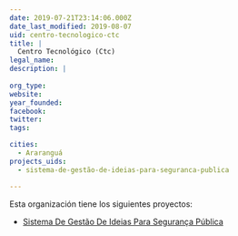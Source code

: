 ```yaml
---
date: 2019-07-21T23:14:06.000Z
date_last_modified: 2019-08-07
uid: centro-tecnologico-ctc
title: |
  Centro Tecnológico (Ctc)
legal_name: 
description: |
  
org_type: 
website: 
year_founded: 
facebook: 
twitter: 
tags:

cities: 
  - Araranguá
projects_uids:
  - sistema-de-gestão-de-ideias-para-seguranca-publica

---
```


Esta organización tiene los siguientes proyectos:

- [Sistema De Gestão De Ideias Para Segurança Pública](/proyectos/sistema-de-gestão-de-ideias-para-seguranca-publica)
